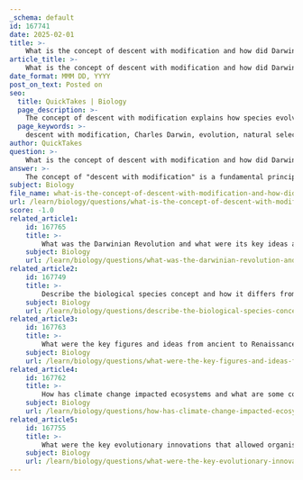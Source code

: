 ```yaml
---
_schema: default
id: 167741
date: 2025-02-01
title: >-
    What is the concept of descent with modification and how did Darwin contribute to it?
article_title: >-
    What is the concept of descent with modification and how did Darwin contribute to it?
date_format: MMM DD, YYYY
post_on_text: Posted on
seo:
  title: QuickTakes | Biology
  page_description: >-
    The concept of descent with modification explains how species evolve over time from common ancestors, influenced by natural selection and genetic drift, with significant contributions from Darwin's work 'On the Origin of Species'.
  page_keywords: >-
    descent with modification, Charles Darwin, evolution, natural selection, species adaptation, common ancestor, Tree of Life, evolutionary biology, traits change, genetic drift
author: QuickTakes
question: >-
    What is the concept of descent with modification and how did Darwin contribute to it?
answer: >-
    The concept of "descent with modification" is a fundamental principle in evolutionary biology that describes how species evolve over time. It posits that all living organisms share a common ancestor and that they undergo changes across generations. These changes can lead to the development of new traits or the loss of existing ones, influenced by various evolutionary mechanisms such as natural selection and genetic drift. This principle emphasizes the unity of life, suggesting that all organisms are interconnected through a lineage that traces back to a common ancestor that lived in the distant past.\n\nCharles Darwin significantly contributed to this concept through his seminal work, "On the Origin of Species," published in 1859. In this work, he articulated the idea that species are not fixed but rather change over time, adapting to their environments through a process he termed natural selection. This mechanism explains how certain traits become more common in a population because they confer advantages that enhance survival and reproduction.\n\nDarwin's theory of descent with modification is often illustrated using the "Tree of Life" concept, where the branching points represent common ancestors, and the tips of the branches represent the diversity of life forms that have evolved from those ancestors. This visualization underscores the interconnectedness of all living organisms and the gradual changes that have occurred over millions of years.\n\nIn summary, descent with modification is a key concept that underpins Darwin's theory of evolution, highlighting the dynamic nature of species and their adaptations over time.
subject: Biology
file_name: what-is-the-concept-of-descent-with-modification-and-how-did-darwin-contribute-to-it.md
url: /learn/biology/questions/what-is-the-concept-of-descent-with-modification-and-how-did-darwin-contribute-to-it
score: -1.0
related_article1:
    id: 167765
    title: >-
        What was the Darwinian Revolution and what were its key ideas and evidence?
    subject: Biology
    url: /learn/biology/questions/what-was-the-darwinian-revolution-and-what-were-its-key-ideas-and-evidence
related_article2:
    id: 167749
    title: >-
        Describe the biological species concept and how it differs from other species concepts.
    subject: Biology
    url: /learn/biology/questions/describe-the-biological-species-concept-and-how-it-differs-from-other-species-concepts
related_article3:
    id: 167763
    title: >-
        What were the key figures and ideas from ancient to Renaissance periods that influenced modern biology?
    subject: Biology
    url: /learn/biology/questions/what-were-the-key-figures-and-ideas-from-ancient-to-renaissance-periods-that-influenced-modern-biology
related_article4:
    id: 167762
    title: >-
        How has climate change impacted ecosystems and what are some conservation strategies to mitigate these effects?
    subject: Biology
    url: /learn/biology/questions/how-has-climate-change-impacted-ecosystems-and-what-are-some-conservation-strategies-to-mitigate-these-effects
related_article5:
    id: 167755
    title: >-
        What were the key evolutionary innovations that allowed organisms to transition from water to land?
    subject: Biology
    url: /learn/biology/questions/what-were-the-key-evolutionary-innovations-that-allowed-organisms-to-transition-from-water-to-land
---
```


&nbsp;